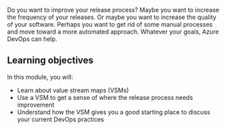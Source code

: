 Do you want to improve your release process? Maybe you want to increase the frequency of your releases. Or maybe you want to increase the quality of your software. Perhaps you want to get rid of some manual processes and move toward a more automated approach. Whatever your goals, Azure DevOps can help.

## Learning objectives

In this module, you will:

- Learn about value stream maps (VSMs)
- Use a VSM to get a sense of where the release process needs improvement
- Understand how the VSM gives you a good starting place to discuss your current DevOps practices